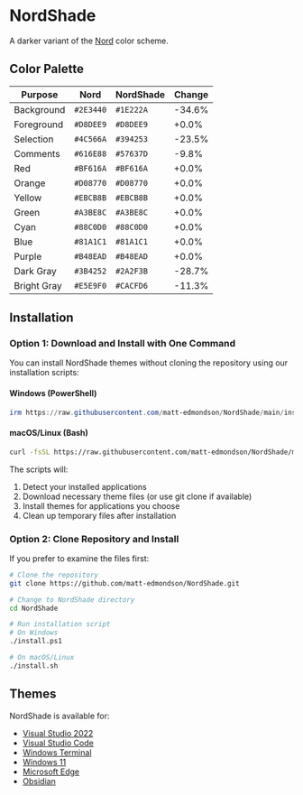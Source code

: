 # NordShade

A darker variant of the [Nord](https://www.nordtheme.com/) color scheme.

## Color Palette

| Purpose     | Nord      | NordShade | Change |
| ----------- | --------- | --------- | ------ |
| Background  | `#2E3440` | `#1E222A` | -34.6% |
| Foreground  | `#D8DEE9` | `#D8DEE9` | +0.0%  |
| Selection   | `#4C566A` | `#394253` | -23.5% |
| Comments    | `#616E88` | `#57637D` | -9.8%  |
| Red         | `#BF616A` | `#BF616A` | +0.0%  |
| Orange      | `#D08770` | `#D08770` | +0.0%  |
| Yellow      | `#EBCB8B` | `#EBCB8B` | +0.0%  |
| Green       | `#A3BE8C` | `#A3BE8C` | +0.0%  |
| Cyan        | `#88C0D0` | `#88C0D0` | +0.0%  |
| Blue        | `#81A1C1` | `#81A1C1` | +0.0%  |
| Purple      | `#B48EAD` | `#B48EAD` | +0.0%  |
| Dark Gray   | `#3B4252` | `#2A2F3B` | -28.7% |
| Bright Gray | `#E5E9F0` | `#CACFD6` | -11.3% |

## Installation

### Option 1: Download and Install with One Command

You can install NordShade themes without cloning the repository using our installation scripts:

#### Windows (PowerShell)

```powershell
irm https://raw.githubusercontent.com/matt-edmondson/NordShade/main/install.ps1 | iex
```

#### macOS/Linux (Bash)

```bash
curl -fsSL https://raw.githubusercontent.com/matt-edmondson/NordShade/main/install.sh | bash
```

The scripts will:

1. Detect your installed applications
2. Download necessary theme files (or use git clone if available)
3. Install themes for applications you choose
4. Clean up temporary files after installation

### Option 2: Clone Repository and Install

If you prefer to examine the files first:

```bash
# Clone the repository
git clone https://github.com/matt-edmondson/NordShade.git

# Change to NordShade directory
cd NordShade

# Run installation script
# On Windows
./install.ps1

# On macOS/Linux
./install.sh
```

## Themes

NordShade is available for:

- [Visual Studio 2022](./VisualStudio2022/)
- [Visual Studio Code](./VisualStudioCode/)
- [Windows Terminal](./WindowsTerminal/)
- [Windows 11](./Windows11/)
- [Microsoft Edge](./MicrosoftEdge/)
- [Obsidian](./Obsidian/)
